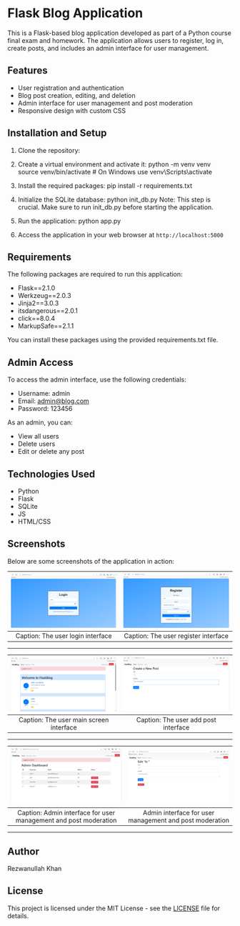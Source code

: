 # Flask Blog Application

This is a Flask-based blog application developed as part of a Python course final exam and homework. The application allows users to register, log in, create posts, and includes an admin interface for user management.

## Features

- User registration and authentication
- Blog post creation, editing, and deletion
- Admin interface for user management and post moderation
- Responsive design with custom CSS

## Installation and Setup

1. Clone the repository:
2. Create a virtual environment and activate it:
   python -m venv venv
          source venv/bin/activate  # On Windows use venv\Scripts\activate

3. Install the required packages:
   pip install -r requirements.txt
   
4. Initialize the SQLite database:
   python init_db.py
   Note: This step is crucial. Make sure to run init_db.py before starting the application.
5. Run the application:
   python app.py

6. Access the application in your web browser at `http://localhost:5000`

## Requirements

The following packages are required to run this application:

- Flask==2.1.0
- Werkzeug==2.0.3
- Jinja2==3.0.3
- itsdangerous==2.0.1
- click==8.0.4
- MarkupSafe==2.1.1

You can install these packages using the provided requirements.txt file.


## Admin Access

To access the admin interface, use the following credentials:
- Username: admin
- Email: admin@blog.com
- Password: 123456

As an admin, you can:
- View all users
- Delete users
- Edit or delete any post

## Technologies Used

- Python
- Flask
- SQLite
- JS
- HTML/CSS


## Screenshots

Below are some screenshots of the application in action:


| <img width="400" alt="The user login interface" src="screenshots/login.png"> | <img width="400" alt="The user register interface" src="screenshots/register.png"> |
|:--------------------------------------------------------------------------------:|:--------------------------------------------------------------------------------:|
| Caption: The user login interface                                                | Caption: The user register interface                                              |

---
| <img width="400" alt="The user login interface" src="screenshots/main_screen.png"> | <img width="400" alt="The user register interface" src="screenshots/new_post_by_user.png"> |
|:----------------------------------------------------------------------------------:|:------------------------------------------------------------------------------------------:|
|                      Caption: The user main screen interface                       |                            Caption: The user add post interface                            |

---
| <img width="400" alt="The user login interface" src="screenshots/admin_delete_user.png"> | <img width="400" alt="The user register interface" src="screenshots/admindeleteposts.png"> |
|:----------------------------------------------------------------------------------------:|:------------------------------------------------------------------------------------------:|
|             Caption: Admin interface for user management and post moderation             |                  Admin interface for user management and post moderation                   |

---

## Author

Rezwanullah Khan

## License

This project is licensed under the MIT License - see the [LICENSE](LICENSE) file for details.
